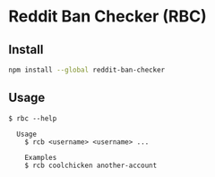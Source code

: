 # Reddit Ban Checker (RBC)

## Install

```sh
npm install --global reddit-ban-checker
```

## Usage

```
$ rbc --help

  Usage
    $ rcb <username> <username> ...

    Examples
    $ rcb coolchicken another-account

```
